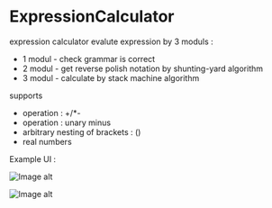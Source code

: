 # ExpressionCalculator

expression calculator evalute expression by 3 moduls :
 * 1 modul - check grammar is correct
 * 2 modul - get reverse polish notation by shunting-yard algorithm
 * 3 modul - calculate by stack machine algorithm
 
supports
 * operation : +/*-
 * operation : unary minus
 * arbitrary nesting of brackets : ()
 * real numbers
 
 Example UI :
 
 ![Image alt](https://pp.userapi.com/c845016/v845016899/1bfe77/cw7WmO1JqYU.jpg)
 
 ![Image alt](https://pp.userapi.com/c851216/v851216578/cd1a9/cNb87snSr8E.jpg)
